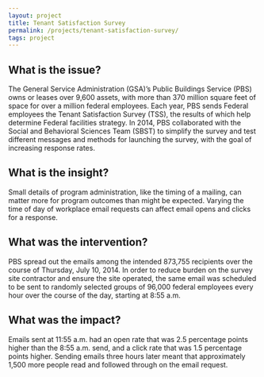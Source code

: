 ```yaml
---
layout: project
title: Tenant Satisfaction Survey
permalink: /projects/tenant-satisfaction-survey/
tags: project
---
```

## What is the issue?

The General Service Administration (GSA)’s Public Buildings Service (PBS) owns or leases over 9,600 assets, with more than 370 million square feet of space for over a million federal employees. Each year, PBS sends Federal employees the Tenant Satisfaction Survey (TSS), the results of which help determine Federal facilities strategy. In 2014, PBS collaborated with the Social and Behavioral Sciences Team (SBST) to simplify the survey and test different messages and methods for launching the survey, with the goal of increasing response rates.

## What is the insight?

Small details of program administration, like the timing of a mailing, can matter more for program outcomes than might be expected. Varying the time of day of workplace email requests can affect email opens and clicks for a response.

## What was the intervention?

PBS spread out the emails among the intended 873,755 recipients over the course of Thursday, July 10, 2014. In order to reduce burden on the survey site contractor and ensure the site operated, the same email was scheduled to be sent to randomly selected groups of 96,000 federal employees every hour over the course of the day, starting at 8:55 a.m.

## What was the impact?

Emails sent at 11:55 a.m. had an open rate that was 2.5 percentage points higher than the 8:55 a.m. send, and a click rate that was 1.5 percentage points higher. Sending emails three hours later meant that approximately 1,500 more people read and followed through on the email request.
